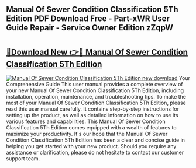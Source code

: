 ## Manual Of Sewer Condition Classification 5Th Edition PDF Download Free - Part-xWR User Guide Repair - Service Owner Edition zZqpW

# <h2><a href="http://cf11943.oget.top/?id=Manual+Of+Sewer+Condition+Classification+5Th+Edition">🔗Download New 👉🔴 Manual Of Sewer Condition Classification 5Th Edition</a></h2>

[![Manual Of Sewer Condition Classification 5Th Edition new download](https://i.imgur.com/5g1atiW.png)](http://cf11943.oget.top/?id=Manual+Of+Sewer+Condition+Classification+5Th+Edition)
Your Comprehensive Guide This user manual provides a complete overview of your new Manual Of Sewer Condition Classification 5Th Edition, including installation, operation, maintenance, and troubleshooting tips. To make the most of your Manual Of Sewer Condition Classification 5Th Edition, please read this user manual carefully. It contains step-by-step instructions for setting up the product, as well as detailed information on how to use its various features and capabilities. This Manual Of Sewer Condition Classification 5Th Edition comes equipped with a wealth of features to maximize your productivity. It's our hope that the Manual Of Sewer Condition Classification 5Th Edition has been a clear and concise guide in helping you get started with your new product. Should you require any assistance or clarification, please do not hesitate to contact our customer support team.
